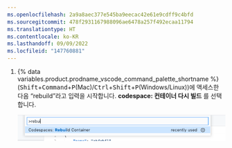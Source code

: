 ```yaml
---
ms.openlocfilehash: 2a9a8aec377e545ba9eecac42e61e9cdff9c4bfd
ms.sourcegitcommit: 478f2931167988096ae6478a257f492ecaa11794
ms.translationtype: HT
ms.contentlocale: ko-KR
ms.lasthandoff: 09/09/2022
ms.locfileid: "147760881"
---
```

1. {% data variables.product.prodname_vscode_command_palette_shortname %}(<kbd>Shift</kbd>+<kbd>Command</kbd>+<kbd>P</kbd>(Mac)/<kbd>Ctrl</kbd>+<kbd>Shift</kbd>+<kbd>P</kbd>(Windows/Linux))에 액세스한 다음 “rebuild”라고 입력을 시작합니다. **codespace: 컨테이너 다시 빌드** 를 선택합니다.

    ![컨테이너 다시 빌드 옵션](/assets/images/help/codespaces/codespaces-rebuild.png)
